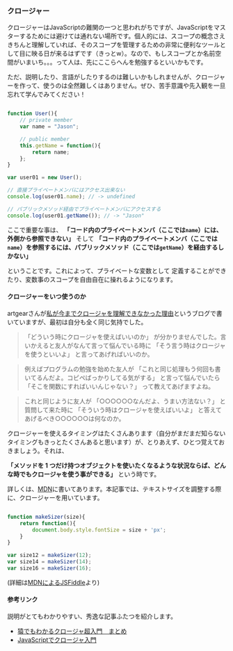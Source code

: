 ### クロージャー

クロージャーはJavaScriptの難関の一つと思われがちですが、JavaScriptをマスターするためには避けては通れない場所です。個人的には、スコープの概念さえきちんと理解していれば、そのスコープを管理するための非常に便利なツールとして目に映る日が来るはずです（きっとw）。なので、もしスコープとか名前空間がいまいち。。。って人は、先にここらへんを勉強するといいかもです。

ただ、説明したり、言語がしたりするのは難しいかもしれませんが、クロージャーを作って、使うのは全然難しくはありません。ぜひ、苦手意識や先入観を一旦忘れて学んでみてください！

```js

function User(){
	// private member
	var name = "Jason";

	// public member
	this.getName = function(){
		return name;
	};
}

var user01 = new User();

// 直接プライベートメンバにはアクセス出来ない
console.log(user01.name); // -> undefined

// パブリックメソッド経由でプライベートメンバにアクセスする
console.log(user01.getName()); // -> "Jason"

```

ここで重要な事は、
**「コード内のプライベートメンバ（ここでは`name`）には、外側から参照できない」**
そして
**「コード内のプライベートメンバ（ここでは`name`）を参照するには、パブリックメソッド（ここでは`getName`）を経由するしかない」**

ということです。これによって、プライベートな変数として
定義することができたり、変数事のスコープを自由自在に操れるようになります。

#### クロージャーをいつ使うのか

artgearさんが[私が今までクロージャを理解できなかった理由](http://d.hatena.ne.jp/artgear/20120115/1326635158)というブログで書いていますが、最初は自分も全く同じ気持でした。

> 「どういう時にクロージャを使えばいいのか」
が分かりませんでした。言いかえると友人がなんて言って悩んでいる時に
「そう言う時はクロージャを使うといいよ」
と言ってあげればいいのか。

> 例えばプログラムの勉強を始めた友人が
「これと同じ処理もう何回も書いてるんだよ。コピペばっかりしてる気がする」
と言って悩んでいたら
「そこを関数にすればいいんじゃない？」
って教えてあげますよね。

> これと同じように友人が
「○○○○○○なんだよ、うまい方法ない？」
と質問して来た時に
「そういう時はクロージャを使えばいいよ」
と答えてあげるべき○○○○○○は何なのか。

クロージャーを使えるタイミングはたくさんあります（自分がまだまだ知らないタイミングもきっとたくさんあると思います）が、とりあえず、ひとつ覚えておきましょう。それは、

**「メソッドを 1 つだけ持つオブジェクトを使いたくなるような状況ならば、どんな時でもクロージャを使う事ができる」** という時です。

詳しくは、[MDN](https://developer.mozilla.org/ja/docs/Web/JavaScript/Closures)に書いてあります。本記事では、テキストサイズを調整する際に、クロージャーを用いています。

```js

function makeSizer(size){
	return function(){
		document.body.style.fontSize = size + 'px';
	}
}

var size12 = makeSizer(12);
var size14 = makeSizer(14);
var size16 = makeSizer(16);

```

(詳細は[MDNによるJSFiddle](http://jsfiddle.net/vnkuZ)より)

#### 参考リンク

説明がとてもわかりやすい、秀逸な記事ふたつを紹介します。

- [猿でもわかるクロージャ超入門　まとめ](http://dqn.sakusakutto.jp/2009/01/javascript_5.html)
- [JavaScriptでクロージャ入門](http://qiita.com/takeharu/items/4975031faf6f7baf077a)